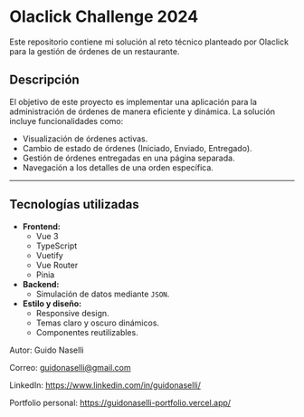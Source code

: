 # Olaclick Challenge 2024

Este repositorio contiene mi solución al reto técnico planteado por Olaclick para la gestión de órdenes de un restaurante. 

## Descripción

El objetivo de este proyecto es implementar una aplicación para la administración de órdenes de manera eficiente y dinámica. La solución incluye funcionalidades como:
- Visualización de órdenes activas.
- Cambio de estado de órdenes (Iniciado, Enviado, Entregado).
- Gestión de órdenes entregadas en una página separada.
- Navegación a los detalles de una orden específica.

---

## Tecnologías utilizadas

- **Frontend:**
  - Vue 3
  - TypeScript
  - Vuetify
  - Vue Router
  - Pinia
- **Backend:**
  - Simulación de datos mediante `JSON`.
- **Estilo y diseño:**
  - Responsive design.
  - Temas claro y oscuro dinámicos.
  - Componentes reutilizables.


Autor: Guido Naselli

Correo: guidonaselli@gmail.com

LinkedIn: https://www.linkedin.com/in/guidonaselli/

Portfolio personal: https://guidonaselli-portfolio.vercel.app/

